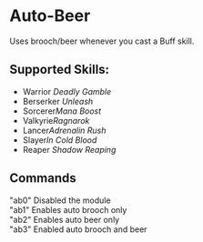 # Auto-Beer

Uses brooch/beer whenever you cast a Buff skill. 

## Supported Skills:   
- Warrior *Deadly Gamble*     
- Berserker *Unleash*   
- Sorcerer*Mana Boost*    
- Valkyrie*Ragnarok*  
- Lancer*Adrenalin Rush*    
- Slayer*In Cold Blood*     
- Reaper *Shadow Reaping*    


## Commands 

"ab0" Disabled the module   
"ab1" Enables auto brooch only  
"ab2" Enables auto beer only    
"ab3" Enabled auto brooch and beer  
